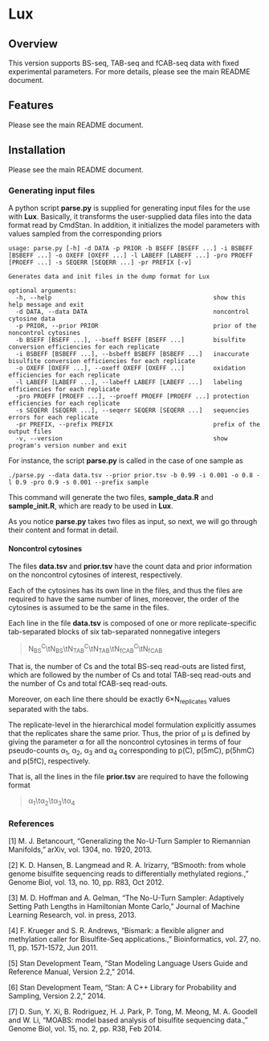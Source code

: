 Lux
===================

Overview
-------------
This version supports BS-seq, TAB-seq and fCAB-seq data with fixed experimental parameters. For more details, please see the main README document.

Features
-------------
Please see the main README document.

Installation
-------------
Please see the main README document.

### Generating input files
A python script **parse.py** is supplied for generating input files for the use with **Lux**. 
Basically, it transforms the user-supplied data files into the data format read by CmdStan. In addition, it initializes the model parameters with values sampled from the corresponding priors

    usage: parse.py [-h] -d DATA -p PRIOR -b BSEFF [BSEFF ...] -i BSBEFF [BSBEFF ...] -o OXEFF [OXEFF ...] -l LABEFF [LABEFF ...] -pro PROEFF [PROEFF ...] -s SEQERR [SEQERR ...] -pr PREFIX [-v]

    Generates data and init files in the dump format for Lux

    optional arguments:
      -h, --help                                             show this help message and exit
      -d DATA, --data DATA                                   noncontrol cytosine data
      -p PRIOR, --prior PRIOR                                prior of the noncontrol cytosines
      -b BSEFF [BSEFF ...], --bseff BSEFF [BSEFF ...]        bisulfite conversion efficiencies for each replicate
      -i BSBEFF [BSBEFF ...], --bsbeff BSBEFF [BSBEFF ...]   inaccurate bisulfite conversion efficiencies for each replicate
      -o OXEFF [OXEFF ...], --oxeff OXEFF [OXEFF ...]        oxidation efficiencies for each replicate
      -l LABEFF [LABEFF ...], --labeff LABEFF [LABEFF ...]   labeling efficiencies for each replicate
      -pro PROEFF [PROEFF ...], --proeff PROEFF [PROEFF ...] protection efficiencies for each replicate
      -s SEQERR [SEQERR ...], --seqerr SEQERR [SEQERR ...]   sequencies errors for each replicate
      -pr PREFIX, --prefix PREFIX                            prefix of the output files
      -v, --version                                          show program's version number and exit

For instance, the script **parse.py** is called in the case of one sample as 

    ./parse.py --data data.tsv --prior prior.tsv -b 0.99 -i 0.001 -o 0.8 -l 0.9 -pro 0.9 -s 0.001 --prefix sample

This command will generate the two files, **sample_data.R** and **sample_init.R**, which are ready to be used in **Lux**.

As you notice **parse.py** takes two files as input, so next, we will go through their content and format in detail.

#### Noncontrol cytosines
The files **data.tsv** and **prior.tsv** have the count data and prior information on the noncontrol cytosines of interest, respectively.

Each of the cytosines has its own line in the files, and thus the files are required to have the same number of lines, moreover, the order of the cytosines is assumed to be the same in the files. 

Each line in the file **data.tsv** is composed of one or more replicate-specific tab-separated blocks of six tab-separated nonnegative integers
>N<sub>BS</sub><sup>C</sup>\tN<sub>BS</sub>\tN<sub>TAB</sub><sup>C</sup>\tN<sub>TAB</sub>\tN<sub>fCAB</sub><sup>C</sup>\tN<sub>fCAB</sub>

That is, the number of Cs and the total BS-seq read-outs are listed first, which are followed by the number of Cs and total TAB-seq read-outs and the number of Cs and total fCAB-seq read-outs.

Moreover, on each line there should be exactly 6×N<sub>replicates</sub> values separated with the tabs.

The replicate-level in the hierarchical model formulation explicitly assumes that the replicates share the same prior. Thus, the prior of μ is defined by giving the parameter α for all the noncontrol cytosines in terms of four pseudo-counts α<sub>1</sub>, α<sub>2</sub>, α<sub>3</sub> and α<sub>4</sub> corresponding to p(C), p(5mC), p(5hmC) and p(5fC), respectively.

That is, all the lines in the file **prior.tsv** are required to have the following format
>α<sub>1</sub>\tα<sub>2</sub>\tα<sub>3</sub>\tα<sub>4</sub>

### References
[1] M. J. Betancourt, “Generalizing the No-U-Turn Sampler to Riemannian Manifolds,” arXiv, vol. 1304, no. 1920, 2013. 

[2] K. D. Hansen, B. Langmead and R. A. Irizarry, “BSmooth: from whole genome bisulfite sequencing reads to differentially methylated regions.,” Genome Biol, vol. 13, no. 10, pp. R83, Oct 2012. 

[3] M. D. Hoffman and A. Gelman, “The No-U-Turn Sampler: Adaptively Setting Path Lengths in Hamiltonian Monte Carlo,” Journal of Machine Learning Research, vol. in press, 2013. 

[4] F. Krueger and S. R. Andrews, “Bismark: a flexible aligner and methylation caller for Bisulfite-Seq applications.,” Bioinformatics, vol. 27, no. 11, pp. 1571-1572, Jun 2011. 

[5] Stan Development Team, “Stan Modeling Language Users Guide and Reference Manual, Version 2.2,” 2014. 

[6] Stan Development Team, “Stan: A C++ Library for Probability and Sampling, Version 2.2,” 2014. 

[7] D. Sun, Y. Xi, B. Rodriguez, H. J. Park, P. Tong, M. Meong, M. A. Goodell and W. Li, “MOABS: model based analysis of bisulfite sequencing data.,” Genome Biol, vol. 15, no. 2, pp. R38, Feb 2014. 
